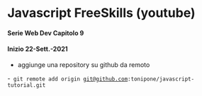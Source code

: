# Javascript FreeSkills (youtube)

#### Serie Web Dev Capitolo 9
#### Inizio 22-Sett.-2021



- aggiunge una repository su github da remoto

-<code>
git remote add origin git@github.com:tonipone/javascript-tutorial.git
